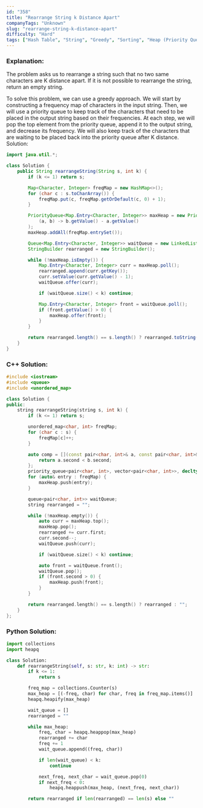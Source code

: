 ```yaml
---
id: "358"
title: "Rearrange String k Distance Apart"
companyTags: "Unknown"
slug: "rearrange-string-k-distance-apart"
difficulty: "Hard"
tags: ["Hash Table", "String", "Greedy", "Sorting", "Heap (Priority Queue)", "Counting"]
---
```


### Explanation:

The problem asks us to rearrange a string such that no two same characters are K distance apart. If it is not possible to rearrange the string, return an empty string.

To solve this problem, we can use a greedy approach. We will start by constructing a frequency map of characters in the input string. Then, we will use a priority queue to keep track of the characters that need to be placed in the output string based on their frequencies. At each step, we will pop the top element from the priority queue, append it to the output string, and decrease its frequency. We will also keep track of the characters that are waiting to be placed back into the priority queue after K distance.
 Solution:

```java
import java.util.*;

class Solution {
    public String rearrangeString(String s, int k) {
        if (k <= 1) return s;

        Map<Character, Integer> freqMap = new HashMap<>();
        for (char c : s.toCharArray()) {
            freqMap.put(c, freqMap.getOrDefault(c, 0) + 1);
        }

        PriorityQueue<Map.Entry<Character, Integer>> maxHeap = new PriorityQueue<>(
            (a, b) -> b.getValue() - a.getValue()
        );
        maxHeap.addAll(freqMap.entrySet());

        Queue<Map.Entry<Character, Integer>> waitQueue = new LinkedList<>();
        StringBuilder rearranged = new StringBuilder();

        while (!maxHeap.isEmpty()) {
            Map.Entry<Character, Integer> curr = maxHeap.poll();
            rearranged.append(curr.getKey());
            curr.setValue(curr.getValue() - 1);
            waitQueue.offer(curr);

            if (waitQueue.size() < k) continue;

            Map.Entry<Character, Integer> front = waitQueue.poll();
            if (front.getValue() > 0) {
                maxHeap.offer(front);
            }
        }

        return rearranged.length() == s.length() ? rearranged.toString() : "";
    }
}
```

### C++ Solution:

```cpp
#include <iostream>
#include <queue>
#include <unordered_map>

class Solution {
public:
    string rearrangeString(string s, int k) {
        if (k <= 1) return s;

        unordered_map<char, int> freqMap;
        for (char c : s) {
            freqMap[c]++;
        }

        auto comp = [](const pair<char, int>& a, const pair<char, int>& b) {
            return a.second < b.second;
        };
        priority_queue<pair<char, int>, vector<pair<char, int>>, decltype(comp)> maxHeap(comp);
        for (auto& entry : freqMap) {
            maxHeap.push(entry);
        }

        queue<pair<char, int>> waitQueue;
        string rearranged = "";

        while (!maxHeap.empty()) {
            auto curr = maxHeap.top();
            maxHeap.pop();
            rearranged += curr.first;
            curr.second--;
            waitQueue.push(curr);

            if (waitQueue.size() < k) continue;

            auto front = waitQueue.front();
            waitQueue.pop();
            if (front.second > 0) {
                maxHeap.push(front);
            }
        }

        return rearranged.length() == s.length() ? rearranged : "";
    }
};
```

### Python Solution:

```python
import collections
import heapq

class Solution:
    def rearrangeString(self, s: str, k: int) -> str:
        if k <= 1:
            return s

        freq_map = collections.Counter(s)
        max_heap = [(-freq, char) for char, freq in freq_map.items()]
        heapq.heapify(max_heap)

        wait_queue = []
        rearranged = ""

        while max_heap:
            freq, char = heapq.heappop(max_heap)
            rearranged += char
            freq += 1
            wait_queue.append((freq, char))

            if len(wait_queue) < k:
                continue

            next_freq, next_char = wait_queue.pop(0)
            if next_freq < 0:
                heapq.heappush(max_heap, (next_freq, next_char))

        return rearranged if len(rearranged) == len(s) else ""
```